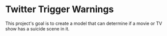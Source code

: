 # Twitter Trigger Warnings
This project's goal is to create a model that can determine if a movie or TV show has a suicide scene in it.